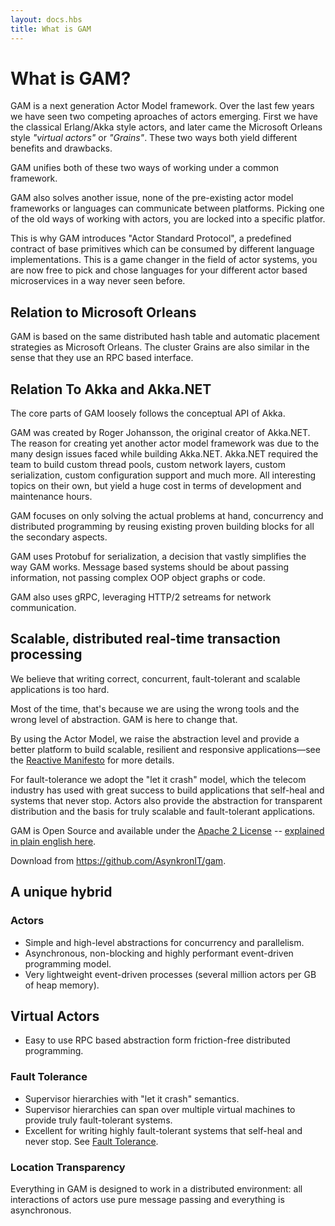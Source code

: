 ```yaml
---
layout: docs.hbs
title: What is GAM
---
```

# What is GAM?

GAM is a next generation Actor Model framework.
Over the last few years we have seen two competing aproaches of actors emerging.
First we have the classical Erlang/Akka style actors, and later came the Microsoft Orleans style *"virtual actors"* or *"Grains"*.
These two ways both yield different benefits and drawbacks.

GAM unifies both of these two ways of working under a common framework.

GAM also solves another issue, none of the pre-existing actor model frameworks or languages can communicate between platforms.
Picking one of the old ways of working with actors, you are locked into a specific platfor.

This is why GAM introduces "Actor Standard Protocol", a predefined contract of base primitives which can be consumed by different language implementations.
This is a game changer in the field of actor systems, you are now free to pick and chose languages for your different actor based microservices in a way never seen before.

## Relation to Microsoft Orleans

GAM is based on the same distributed hash table and automatic placement strategies as Microsoft Orleans.
The cluster Grains are also similar in the sense that they use an RPC based interface.

## Relation To Akka and Akka.NET

The core parts of GAM loosely follows the conceptual API of Akka.

GAM was created by Roger Johansson, the original creator of Akka.NET.
The reason for creating yet another actor model framework was due to the many design issues faced while building Akka.NET.
Akka.NET required the team to build custom thread pools, custom network layers, custom serialization, custom configuration support and much more.
All interesting topics on their own, but yield a huge cost in terms of development and maintenance hours.

GAM focuses on only solving the actual problems at hand, concurrency and distributed programming by reusing existing proven building blocks for all the
secondary aspects.

GAM uses Protobuf for serialization, a decision that vastly simplifies the way GAM works.
Message based systems should be about passing information, not passing complex OOP object graphs or code.

GAM also uses gRPC, leveraging HTTP/2 setreams for network communication.

## Scalable, distributed real-time transaction processing

We believe that writing correct, concurrent, fault-tolerant and scalable applications is too hard.

Most of the time, that's because we are using the wrong tools and the wrong level of abstraction. GAM is here to change that.

By using the Actor Model, we raise the abstraction level and provide a better platform to build scalable, resilient and responsive applications—see the [Reactive Manifesto](http://www.reactivemanifesto.org/) for more details.

For fault-tolerance we adopt the "let it crash" model, which the telecom industry has used with great success to build applications that self-heal and systems that never stop. Actors also provide the abstraction for transparent distribution and the basis for truly scalable and fault-tolerant applications.

GAM is Open Source and available under the [Apache 2 License](http://www.apache.org/licenses/LICENSE-2.0) -- [explained in plain english here](https://www.tldrlegal.com/l/apache2).

Download from https://github.com/AsynkronIT/gam.

## A unique hybrid

### Actors
* Simple and high-level abstractions for concurrency and parallelism.
* Asynchronous, non-blocking and highly performant event-driven programming model.
* Very lightweight event-driven processes (several million actors per GB of heap memory).

## Virtual Actors
* Easy to use RPC based abstraction form friction-free distributed programming.

### Fault Tolerance
* Supervisor hierarchies with "let it crash" semantics.
* Supervisor hierarchies can span over multiple virtual machines to provide truly fault-tolerant systems.
* Excellent for writing highly fault-tolerant systems that self-heal and never stop.
See [Fault Tolerance](Fault%20tolerance).

### Location Transparency
Everything in GAM is designed to work in a distributed environment: all interactions of actors use pure message passing and everything is asynchronous.
